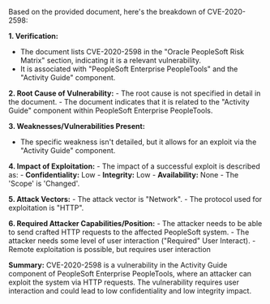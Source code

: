 Based on the provided document, here's the breakdown of CVE-2020-2598:

**1. Verification:**
   - The document lists CVE-2020-2598 in the "Oracle PeopleSoft Risk Matrix" section, indicating it is a relevant vulnerability.
   - It is associated with "PeopleSoft Enterprise PeopleTools" and the "Activity Guide" component.

**2. Root Cause of Vulnerability:**
    - The root cause is not specified in detail in the document.
    - The document indicates that it is related to the "Activity Guide" component within PeopleSoft Enterprise PeopleTools.

**3. Weaknesses/Vulnerabilities Present:**
   - The specific weakness isn't detailed, but it allows for an exploit via the "Activity Guide" component.

**4. Impact of Exploitation:**
    - The impact of a successful exploit is described as:
        - **Confidentiality:** Low
        - **Integrity:** Low
        - **Availability:** None
        -  The 'Scope' is 'Changed'.

**5. Attack Vectors:**
    - The attack vector is "Network".
    - The protocol used for exploitation is "HTTP".

**6. Required Attacker Capabilities/Position:**
    - The attacker needs to be able to send crafted HTTP requests to the affected PeopleSoft system.
    - The attacker needs some level of user interaction ("Required" User Interact).
    - Remote exploitation is possible, but requires user interaction

**Summary:**
CVE-2020-2598 is a vulnerability in the Activity Guide component of PeopleSoft Enterprise PeopleTools, where an attacker can exploit the system via HTTP requests. The vulnerability requires user interaction and could lead to low confidentiality and low integrity impact.